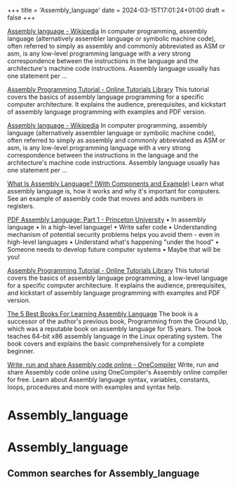 +++
title = 'Assembly_language'
date = 2024-03-15T17:01:24+01:00
draft = false
+++

[Assembly language - Wikipedia](https://en.wikipedia.org/wiki/Assembly_language)
In computer programming, assembly language (alternatively assembler language or symbolic machine code), often referred to simply as assembly and commonly abbreviated as ASM or asm, is any low-level programming language with a very strong correspondence between the instructions in the language and the architecture's machine code instructions. Assembly language usually has one statement per ...

[Assembly Programming Tutorial - Online Tutorials Library](https://www.tutorialspoint.com/assembly_programming/index.htm)
This tutorial covers the basics of assembly language programming for a specific computer architecture. It explains the audience, prerequisites, and kickstart of assembly language programming with examples and PDF version.

[Assembly language - Wikipedia](https://en.wikipedia.org/wiki/Assembly_language)
In computer programming, assembly language (alternatively assembler language or symbolic machine code), often referred to simply as assembly and commonly abbreviated as ASM or asm, is any low-level programming language with a very strong correspondence between the instructions in the language and the architecture's machine code instructions. Assembly language usually has one statement per ...

[What Is Assembly Language? (With Components and Example)](https://www.indeed.com/career-advice/career-development/what-is-assembly-language)
Learn what assembly language is, how it works and why it's important for computers. See an example of assembly code that moves and adds numbers in registers.

[PDF Assembly Language: Part 1 - Princeton University](https://www.cs.princeton.edu/courses/archive/spr19/cos217/lectures/13_Assembly1.pdf)
• In assembly language • In a high-level language! • Write safer code • Understanding mechanism of potential security problems helps you avoid them - even in high-level languages • Understand what's happening "under the hood" • Someone needs to develop future computer systems • Maybe that will be you!

[Assembly Programming Tutorial - Online Tutorials Library](https://www.tutorialspoint.com/assembly_programming/index.htm)
This tutorial covers the basics of assembly language programming, a low-level language for a specific computer architecture. It explains the audience, prerequisites, and kickstart of assembly language programming with examples and PDF version.

[The 5 Best Books For Learning Assembly Language](https://savvyprogrammer.io/best-assembly-language-books/)
The book is a successor of the author's previous book, Programming from the Ground Up, which was a reputable book on assembly language for 15 years. The book teaches 64-bit x86 assembly language in the Linux operating system. The book covers and explains the basic comprehensively for a complete beginner.

[Write, run and share Assembly code online - OneCompiler](https://onecompiler.com/assembly)
Write, run and share Assembly code online using OneCompiler's Assembly online compiler for free. Learn about Assembly language syntax, variables, constants, loops, procedures and more with examples and syntax help.

Assembly_language
=================

# Assembly_language

## Common searches for Assembly_language
